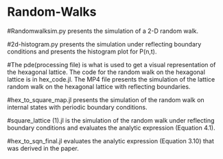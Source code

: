 # Random-Walks
#Randomwalksim.py presents the simulation of a 2-D random walk.


#2d-histogram.py presents the simulation under reflecting boundary conditions and presents the histogram plot for P(n,t).

#The pde(processing file) is what is used to get a visual representation of the hexagonal lattice. The code for the random walk on the hexagonal lattice is in hex_code.jl. The MP4 file presents the simulation of the lattice random walk on the hexagonal lattice with reflecting boundaries.

#hex_to_square_map.jl presents the simulation of the random walk on internal states with periodic boundary conditions.

#square_lattice (1).jl is the simulation of the random walk under reflecting boundary conditions and evaluates the analytic expression (Equation 4.1).

#hex_to_sqn_final.jl evaluates the analytic expression (Equation 3.10) that was derived in the paper.






